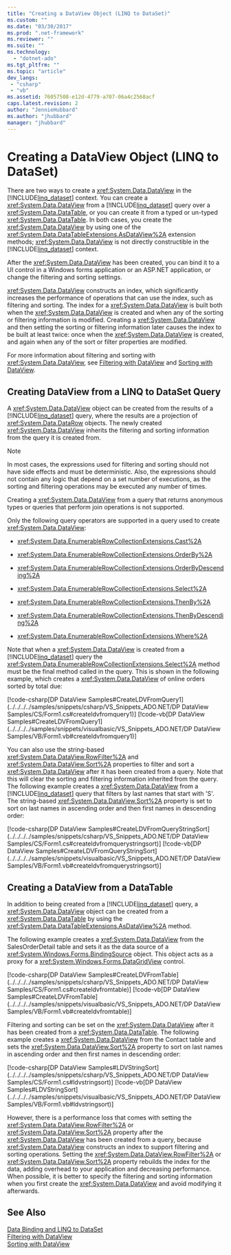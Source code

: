 ```yaml
---
title: "Creating a DataView Object (LINQ to DataSet)"
ms.custom: ""
ms.date: "03/30/2017"
ms.prod: ".net-framework"
ms.reviewer: ""
ms.suite: ""
ms.technology: 
  - "dotnet-ado"
ms.tgt_pltfrm: ""
ms.topic: "article"
dev_langs:
 - "csharp"
 - "vb"
ms.assetid: 76057508-e12d-4779-a707-06a4c2568acf
caps.latest.revision: 2
author: "JennieHubbard"
ms.author: "jhubbard"
manager: "jhubbard"
---
```

# Creating a DataView Object (LINQ to DataSet)
There are two ways to create a <xref:System.Data.DataView> in the [!INCLUDE[linq_dataset](../../../../includes/linq-dataset-md.md)] context. You can create a <xref:System.Data.DataView> from a [!INCLUDE[linq_dataset](../../../../includes/linq-dataset-md.md)] query over a <xref:System.Data.DataTable>, or you can create it from a typed or un-typed <xref:System.Data.DataTable>. In both cases, you create the <xref:System.Data.DataView> by using one of the <xref:System.Data.DataTableExtensions.AsDataView%2A> extension methods; <xref:System.Data.DataView> is not directly constructible in the [!INCLUDE[linq_dataset](../../../../includes/linq-dataset-md.md)] context.  
  
 After the <xref:System.Data.DataView> has been created, you can bind it to a UI control in a Windows forms application or an ASP.NET application, or change the filtering and sorting settings.  
  
 <xref:System.Data.DataView> constructs an index, which significantly increases the performance of operations that can use the index, such as filtering and sorting. The index for a <xref:System.Data.DataView> is built both when the <xref:System.Data.DataView> is created and when any of the sorting or filtering information is modified. Creating a <xref:System.Data.DataView> and then setting the sorting or filtering information later causes the index to be built at least twice: once when the <xref:System.Data.DataView> is created, and again when any of the sort or filter properties are modified.  
  
 For more information about filtering and sorting with <xref:System.Data.DataView>, see [Filtering with DataView](../../../../docs/framework/data/adonet/filtering-with-dataview-linq-to-dataset.md) and [Sorting with DataView](../../../../docs/framework/data/adonet/sorting-with-dataview-linq-to-dataset.md).  
  
## Creating DataView from a LINQ to DataSet Query  
 A <xref:System.Data.DataView> object can be created from the results of a [!INCLUDE[linq_dataset](../../../../includes/linq-dataset-md.md)] query, where the results are a projection of <xref:System.Data.DataRow> objects. The newly created <xref:System.Data.DataView> inherits the filtering and sorting information from the query it is created from.  
  
> [!NOTE]
>  In most cases, the expressions used for filtering and sorting should not have side effects and must be deterministic. Also, the expressions should not contain any logic that depend on a set number of executions, as the sorting and filtering operations may be executed any number of times.  
  
 Creating a <xref:System.Data.DataView> from a query that returns anonymous types or queries that perform join operations is not supported.  
  
 Only the following query operators are supported in a query used to create <xref:System.Data.DataView>:  
  
-   <xref:System.Data.EnumerableRowCollectionExtensions.Cast%2A>  
  
-   <xref:System.Data.EnumerableRowCollectionExtensions.OrderBy%2A>  
  
-   <xref:System.Data.EnumerableRowCollectionExtensions.OrderByDescending%2A>  
  
-   <xref:System.Data.EnumerableRowCollectionExtensions.Select%2A>  
  
-   <xref:System.Data.EnumerableRowCollectionExtensions.ThenBy%2A>  
  
-   <xref:System.Data.EnumerableRowCollectionExtensions.ThenByDescending%2A>  
  
-   <xref:System.Data.EnumerableRowCollectionExtensions.Where%2A>  
  
 Note that when a <xref:System.Data.DataView> is created from a [!INCLUDE[linq_dataset](../../../../includes/linq-dataset-md.md)] query the <xref:System.Data.EnumerableRowCollectionExtensions.Select%2A> method must be the final method called in the query. This is shown in the following example, which creates a <xref:System.Data.DataView> of online orders sorted by total due:  
  
 [!code-csharp[DP DataView Samples#CreateLDVFromQuery1](../../../../samples/snippets/csharp/VS_Snippets_ADO.NET/DP DataView Samples/CS/Form1.cs#createldvfromquery1)]
 [!code-vb[DP DataView Samples#CreateLDVFromQuery1](../../../../samples/snippets/visualbasic/VS_Snippets_ADO.NET/DP DataView Samples/VB/Form1.vb#createldvfromquery1)]  
  
 You can also use the string-based <xref:System.Data.DataView.RowFilter%2A> and <xref:System.Data.DataView.Sort%2A> properties to filter and sort a <xref:System.Data.DataView> after it has been created from a query. Note that this will clear the sorting and filtering information inherited from the query. The following example creates a <xref:System.Data.DataView> from a [!INCLUDE[linq_dataset](../../../../includes/linq-dataset-md.md)] query that filters by last names that start with 'S'. The string-based <xref:System.Data.DataView.Sort%2A> property is set to sort on last names in ascending order and then first names in descending order:  
  
 [!code-csharp[DP DataView Samples#CreateLDVFromQueryStringSort](../../../../samples/snippets/csharp/VS_Snippets_ADO.NET/DP DataView Samples/CS/Form1.cs#createldvfromquerystringsort)]
 [!code-vb[DP DataView Samples#CreateLDVFromQueryStringSort](../../../../samples/snippets/visualbasic/VS_Snippets_ADO.NET/DP DataView Samples/VB/Form1.vb#createldvfromquerystringsort)]  
  
## Creating a DataView from a DataTable  
 In addition to being created from a [!INCLUDE[linq_dataset](../../../../includes/linq-dataset-md.md)] query, a <xref:System.Data.DataView> object can be created from a <xref:System.Data.DataTable> by using the <xref:System.Data.DataTableExtensions.AsDataView%2A> method.  
  
 The following example creates a <xref:System.Data.DataView> from the SalesOrderDetail table and sets it as the data source of a <xref:System.Windows.Forms.BindingSource> object. This object acts as a proxy for a <xref:System.Windows.Forms.DataGridView> control.  
  
 [!code-csharp[DP DataView Samples#CreateLDVFromTable](../../../../samples/snippets/csharp/VS_Snippets_ADO.NET/DP DataView Samples/CS/Form1.cs#createldvfromtable)]
 [!code-vb[DP DataView Samples#CreateLDVFromTable](../../../../samples/snippets/visualbasic/VS_Snippets_ADO.NET/DP DataView Samples/VB/Form1.vb#createldvfromtable)]  
  
 Filtering and sorting can be set on the <xref:System.Data.DataView> after it has been created from a <xref:System.Data.DataTable>. The following example creates a <xref:System.Data.DataView> from the Contact table and sets the <xref:System.Data.DataView.Sort%2A> property to sort on last names in ascending order and then first names in descending order:  
  
 [!code-csharp[DP DataView Samples#LDVStringSort](../../../../samples/snippets/csharp/VS_Snippets_ADO.NET/DP DataView Samples/CS/Form1.cs#ldvstringsort)]
 [!code-vb[DP DataView Samples#LDVStringSort](../../../../samples/snippets/visualbasic/VS_Snippets_ADO.NET/DP DataView Samples/VB/Form1.vb#ldvstringsort)]  
  
 However, there is a performance loss that comes with setting the <xref:System.Data.DataView.RowFilter%2A> or <xref:System.Data.DataView.Sort%2A> property after the <xref:System.Data.DataView> has been created from a query, because <xref:System.Data.DataView> constructs an index to support filtering and sorting operations. Setting the <xref:System.Data.DataView.RowFilter%2A> or <xref:System.Data.DataView.Sort%2A> property rebuilds the index for the data, adding overhead to your application and decreasing performance. When possible, it is better to specify the filtering and sorting information when you first create the <xref:System.Data.DataView> and avoid modifying it afterwards.  
  
## See Also  
 [Data Binding and LINQ to DataSet](../../../../docs/framework/data/adonet/data-binding-and-linq-to-dataset.md)  
 [Filtering with DataView](../../../../docs/framework/data/adonet/filtering-with-dataview-linq-to-dataset.md)  
 [Sorting with DataView](../../../../docs/framework/data/adonet/sorting-with-dataview-linq-to-dataset.md)
